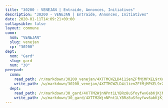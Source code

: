 ```yaml
---
title: "30200 - VENEJAN | Entraide, Annonces, Initiatives"
description: "30200 - VENEJAN | Entraide, Annonces, Initiatives"
date: 2020-01-11T14:09:21+09:00
collapsible: false
layout: commune
comm:
  nom: "VENEJAN"
  slug: venejan
  cp: "30200"
dept:
  nom: "Gard"
  slug: gard
  num: "30"
peerpad:
  comm:
    read_path: /r/markdown/30200_venejan/4XTTMCWZLD4i1ienZFfMjMPXEL9rXqbCahaijYxxG66Krb74o
    write_path: /w/markdown/30200_venejan/4XTTMCWZLD4i1ienZFfMjMPXEL9rXqbCahaijYxxG66Krb74o-K3TgUAhRPRy61aUHUuYyY4zR1PYY7swTLPAnLjtPF6uCJTPPFMiHNgt2WGY7DRLNJa4Mx2VRZsAN4kNPhKmTwXe4PpZMoC7L7MEuKhvYxefoZ6b1in1ckQT3rinXEa5shcDViN4B
  dept:
    read_path: /r/markdown/30_gard/4XTTM2WjnNPnt1LYBRz8uSfoyfwv6abKjKjNdBGxuvymmgvkj
    write_path: /w/markdown/30_gard/4XTTM2WjnNPnt1LYBRz8uSfoyfwv6abKjKjNdBGxuvymmgvkj-K3TgUpCvFefN2LRJ7huXqVovWWqmjJgEMWkVs9s4fhfrGjyZZK9z4gxyddycCKs6S9BWFUcJqqZYCKuxj79SWNiGiob7Xchr25rMmkVQhAFrAwBxAqY3T99GTsQfKxLrXrnx3pGK
---
```


